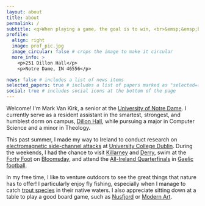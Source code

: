 ```yaml
---
layout: about
title: about
permalink: /
subtitle: <q>When playing a game, the goal is to win, <br>&emsp;&emsp;but it is the goal that is important, not the winning.</q><br>&emsp;&emsp;&emsp;&emsp;- <i><a href="https://en.wikipedia.org/wiki/Reiner_Knizia">Reiner Knizia</a></i></p>
profile:
  align: right
  image: prof_pic.jpg
  image_circular: false # crops the image to make it circular
  more_info: >
    <p>251 Dillon Hall</p>
    <p>Notre Dame, IN 46556</p>

news: false # includes a list of news items
selected_papers: true # includes a list of papers marked as "selected={true}"
social: true # includes social icons at the bottom of the page
---
```


Welcome! I'm Mark Van Kirk, a senior at the [University of Notre Dame](https://www.nd.edu). I currently serve as a resident assistant in the smartest, strongest, and humblest dorm on campus, [Dillon Hall](https://en.wikipedia.org/wiki/Dillon_Hall), while pursuing a major in Computer Science and a minor in Theology.

This past summer, I made my way to Ireland to conduct research on [electromagnetic side-channel attacks](https://en.wikipedia.org/wiki/Electromagnetic_attack) at [University College Dublin](https://www.ucd.ie). During the weekends, I had the chance to visit [Killarney](https://killarney.ie) and [Derry](https://en.wikipedia.org/wiki/Derry), swim at the [Forty Foot](https://en.wikipedia.org/wiki/Forty_Foot) on [Bloomsday](https://en.wikipedia.org/wiki/Bloomsday), and attend the [All-Ireland Quarterfinals](https://www.gaa.ie/football/gaa-football-all-ireland-senior-championship) in [Gaelic football](https://en.wikipedia.org/wiki/Gaelic_football).

In my free time, I like to venture outdoors to see the great things that nature has to offer! I particularly enjoy fly fishing, especially when I manage to catch [trout species](https://en.wikipedia.org/wiki/Trout#Species) in their native waters. I also appreciate sitting down at a table to play a good board game, such as [Nusfjord](https://boardgamegeek.com/boardgame/234277/nusfjord) or [Modern Art](https://boardgamegeek.com/boardgame/118/modern-art).
